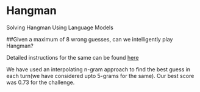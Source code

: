 # Hangman
Solving Hangman Using Language Models

##Given a maximum of 8 wrong guesses, can we intelligently play Hangman?

Detailed instructions for the same can be found [here](https://inclass.kaggle.com/c/hangman)

We have used an interpolating n-gram approach to find the best guess in each turn(we have considered upto 5-grams for the same).
Our best score was 0.73 for the challenge.
